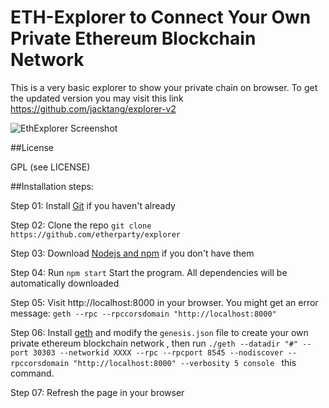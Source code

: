 # ETH-Explorer to Connect Your Own Private Ethereum Blockchain Network

This is a very basic explorer to show your private chain on browser. To get the updated version you may visit this link https://github.com/jacktang/explorer-v2

![EthExplorer Screenshot](http://i.imgur.com/NHFYq0x.png)

##License

GPL (see LICENSE)

##Installation steps:

Step 01: Install [Git](https://git-scm.com/book/en/v2/Getting-Started-Installing-Git "Git installation") if you haven't already

Step 02: Clone the repo `git clone https://github.com/etherparty/explorer`

Step 03: Download [Nodejs and npm](https://docs.npmjs.com/getting-started/installing-node "Nodejs install") if you don't have them

Step 04: Run `npm start` Start the program. All dependencies will be automatically downloaded

Step 05: Visit http://localhost:8000 in your browser. You might get an error message: `geth --rpc --rpccorsdomain "http://localhost:8000"`

Step 06: Install [geth](https://github.com/ethereum/go-ethereum/wiki/Building-Ethereum "Geth install") and modify the `genesis.json` file to create your own private ethereum blockchain network , then run `./geth --datadir "#" --port 30303 --networkid XXXX --rpc --rpcport 8545 --nodiscover --rpccorsdomain "http://localhost:8000" --verbosity 5 console
` this command.

Step 07: Refresh the page in your browser



